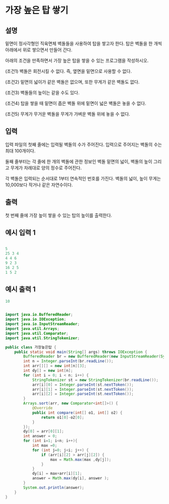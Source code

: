 # 가장 높은 탑 쌓기

## 설명

밑면이 정사각형인 직육면체 벽돌들을 사용하여 탑을 쌓고자 한다. 탑은 벽돌을 한 개씩 아래에서 위로 쌓으면서 만들어 간다.

아래의 조건을 만족하면서 가장 높은 탑을 쌓을 수 있는 프로그램을 작성하시오.

(조건1) 벽돌은 회전시킬 수 없다. 즉, 옆면을 밑면으로 사용할 수 없다.

(조건2) 밑면의 넓이가 같은 벽돌은 없으며, 또한 무게가 같은 벽돌도 없다.

(조건3) 벽돌들의 높이는 같을 수도 있다.

(조건4) 탑을 쌓을 때 밑면이 좁은 벽돌 위에 밑면이 넓은 벽돌은 놓을 수 없다.

(조건5) 무게가 무거운 벽돌을 무게가 가벼운 벽돌 위에 놓을 수 없다.


## 입력
입력 파일의 첫째 줄에는 입력될 벽돌의 수가 주어진다. 입력으로 주어지는 벽돌의 수는 최대 100개이다.

둘째 줄부터는 각 줄에 한 개의 벽돌에 관한 정보인 벽돌 밑면의 넓이, 벽돌의 높이 그리고 무게가 차례대로 양의 정수로 주어진다.

각 벽돌은 입력되는 순서대로 1부터 연속적인 번호를 가진다. 벽돌의 넓이, 높이 무게는 10,000보다 작거나 같은 자연수이다.


## 출력
첫 번째 줄에 가장 높이 쌓을 수 있는 탑의 높이를 출력한다.


## 예시 입력 1
```java

5
25 3 4
4 4 6
9 2 3
16 2 5
1 5 2

```

## 예시 출력 1

```java
10
```

```java

import java.io.BufferedReader;
import java.io.IOException;
import java.io.InputStreamReader;
import java.util.Arrays;
import java.util.Comparator;
import java.util.StringTokenizer;

public class 가장높은탑 {
    public static void main(String[] args) throws IOException {
        BufferedReader br = new BufferedReader(new InputStreamReader(System.in));
        int n = Integer.parseInt(br.readLine());
        int arr[][] = new int[n][3];
        int dy[] = new int[n];
        for (int i = 0; i < n; i++) {
            StringTokenizer st = new StringTokenizer(br.readLine());
            arr[i][0] = Integer.parseInt(st.nextToken());
            arr[i][1] = Integer.parseInt(st.nextToken());
            arr[i][2] = Integer.parseInt(st.nextToken());
        }
        Arrays.sort(arr, new Comparator<int[]>() {
            @Override
            public int compare(int[] o1, int[] o2) {
                return o1[0]-o2[0];
            }
        });
        dy[0] = arr[0][1];
        int answer = 0;
        for (int i=1; i<n; i++){
            int max =0;
            for (int j=0; j<i; j++) {
                if (arr[i][2] > arr[j][2]) {
                    max = Math.max(max ,dy[j]);
                }
            }
            dy[i] = max+arr[i][1];
            answer = Math.max(dy[i], answer );
        }
        System.out.println(answer);
    }
}

```